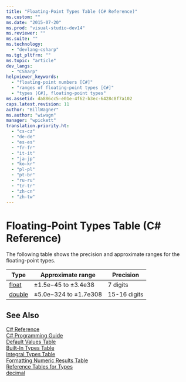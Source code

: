 ```yaml
---
title: "Floating-Point Types Table (C# Reference)"
ms.custom: ""
ms.date: "2015-07-20"
ms.prod: "visual-studio-dev14"
ms.reviewer: ""
ms.suite: ""
ms.technology: 
  - "devlang-csharp"
ms.tgt_pltfrm: ""
ms.topic: "article"
dev_langs: 
  - "CSharp"
helpviewer_keywords: 
  - "floating-point numbers [C#]"
  - "ranges of floating-point types [C#]"
  - "types [C#], floating-point types"
ms.assetid: da886cc5-e01e-4f62-b3ec-6428c8f7a102
caps.latest.revision: 11
author: "BillWagner"
ms.author: "wiwagn"
manager: "wpickett"
translation.priority.ht: 
  - "cs-cz"
  - "de-de"
  - "es-es"
  - "fr-fr"
  - "it-it"
  - "ja-jp"
  - "ko-kr"
  - "pl-pl"
  - "pt-br"
  - "ru-ru"
  - "tr-tr"
  - "zh-cn"
  - "zh-tw"
---
```

# Floating-Point Types Table (C# Reference)
The following table shows the precision and approximate ranges for the floating-point types.  
  
|Type|Approximate range|Precision|  
|----------|-----------------------|---------------|  
|[float](../../../csharp\language-reference\keywords/float.md)|±1.5e−45 to ±3.4e38|7 digits|  
|[double](../../../csharp\language-reference\keywords/double.md)|±5.0e−324 to ±1.7e308|15-16 digits|  
  
## See Also  
 [C# Reference](../../../csharp\language-reference/index.md)   
 [C# Programming Guide](../../../csharp\programming-guide/index.md)   
 [Default Values Table](../../../csharp\language-reference\keywords/default-values-table.md)   
 [Built-In Types Table](../../../csharp\language-reference\keywords/built-in-types-table.md)   
 [Integral Types Table](../../../csharp\language-reference\keywords/integral-types-table.md)   
 [Formatting Numeric Results Table](../../../csharp\language-reference\keywords/formatting-numeric-results-table.md)   
 [Reference Tables for Types](../../../csharp\language-reference\keywords/reference-tables-for-types.md)   
 [decimal](../../../csharp\language-reference\keywords/decimal.md)